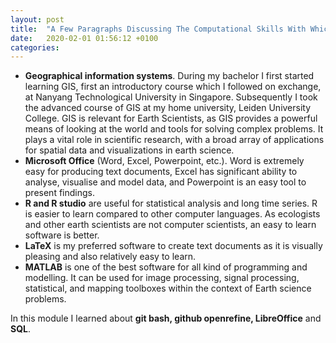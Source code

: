 ```yaml
---
layout: post
title:  "A Few Paragraphs Discussing The Computational Skills With Which I Am Skilled And How They Relate To My Studies"
date:   2020-02-01 01:56:12 +0100
categories:
---
```

-	**Geographical information systems**. During my bachelor I first started learning GIS, first an introductory course which I followed on exchange, at Nanyang Technological University in Singapore. Subsequently I took the advanced course of GIS at my home university, Leiden University College. GIS is relevant for Earth Scientists, as GIS provides a powerful means of looking at the world and tools for solving complex problems. It plays a vital role in scientific research, with a broad array of applications for spatial data and visualizations in earth science.
-	**Microsoft Office** (Word, Excel, Powerpoint, etc.). Word is extremely easy for producing text documents, Excel has significant ability to analyse, visualise and model data, and Powerpoint is an easy tool to present findings. 
-	**R and R studio** are useful for statistical analysis and long time series. R is easier to learn compared to other computer languages. As ecologists and other earth scientists are not computer scientists, an easy to learn software is better. 
-	**LaTeX** is my preferred software to create text documents as it is visually pleasing and also relatively easy to learn. 
-	**MATLAB** is one of the best software for all kind of programming and modelling. It can be used for image processing, signal processing, statistical, and mapping toolboxes within the context of Earth science problems.

In this module I learned about **git bash, github openrefine, LibreOffice** and **SQL**. 
